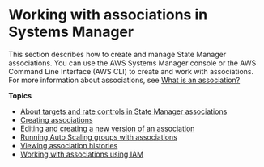 # Working with associations in Systems Manager<a name="systems-manager-associations"></a>

This section describes how to create and manage State Manager associations\. You can use the AWS Systems Manager console or the AWS Command Line Interface \(AWS CLI\) to create and work with associations\. For more information about associations, see [What is an association?](systems-manager-state.md#state-manager-association-what-is)

**Topics**
+ [About targets and rate controls in State Manager associations](systems-manager-state-manager-targets-and-rate-controls.md)
+ [Creating associations](sysman-state-assoc.md)
+ [Editing and creating a new version of an association](sysman-state-assoc-edit.md)
+ [Running Auto Scaling groups with associations](systems-manager-state-manager-asg.md)
+ [Viewing association histories](sysman-state-assoc-history.md)
+ [Working with associations using IAM](systems-manager-state-manager-iam.md)